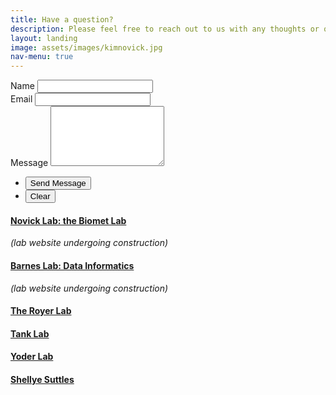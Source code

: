 ```yaml
---
title: Have a question?
description: Please feel free to reach out to us with any thoughts or questions - we  would love to hear from you!
layout: landing
image: assets/images/kimnovick.jpg
nav-menu: true
---
```



<!-- Contact-->
<section id="contact"> 
  <div class="inner">
      <form action="https://formspree.io/f/xgvwjkrz" method="POST">
        <!-- Honeypot Field for Spam Protection -->
        <input type="text" name="_honeypot" style="display:none">
  <div class="field half first">
          <label for="name">Name</label>
          <input type="text" name="name" id="name" required />
        </div>
        <div class="field half">
          <label for="email">Email</label>
          <input type="email" name="email" id="email" required />
        </div>
        <div class="field">
          <label for="message">Message</label>
          <textarea name="message" id="message" rows="6" required></textarea>
        </div>
  <ul class="actions">
          <li><input type="submit" value="Send Message" class="special" /></li>
          <li><input type="reset" value="Clear" /></li>
        </ul>
</form>
<!-- Updated Contact Section -->
    <section class="split">
      <section>
        <div class="contact-method">
          <i class="fas fa-tree"></i>
          <h4><a href="https://scholar.google.com/citations?user=K5tffpEAAAAJ&hl=en">Novick Lab: the Biomet Lab</a></h4>
          <p><i>(lab website undergoing construction)</i></p>
        </div>
      </section>
      <section>
        <div class="contact-method">
          <i class="fas fa-satellite"></i>
          <h4><a href="https://scholar.google.com/citations?user=0PxF8zAAAAAJ&hl=en">Barnes Lab: Data Informatics</a></h4>
          <p><i>(lab website undergoing construction)</i></p>
        </div>
      </section>
      <section>
        <div class="contact-method">
          <i class="fas fa-tint"></i>
          <h4><a href="https://royer.lab.indiana.edu/">The Royer Lab</a></h4>
        </div>
      </section>
      <section>
        <div class="contact-method">
          <i class="fas fa-faucet-drip"></i>
          <h4><a href="https://tanklab.weebly.com/">Tank Lab</a></h4>
        </div>
      </section>
      <section>
        <div class="contact-method">
          <i class="fas fa-seedling"></i>
          <h4><a href="https://yoder.lab.indiana.edu/index.html">Yoder Lab</a></h4>
        </div>
      </section>
      <section>
        <div class="contact-method">
          <i class="fas fa-leaf"></i>
          <h4><a href="https://oneill.indiana.edu/faculty-research/directory/profiles/faculty/full-time/suttles-shellye.html">Shellye Suttles</a></h4>
        </div>
      </section>
    </section>
  </div>
</section>


